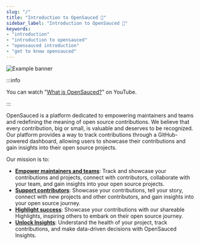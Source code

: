 ```yaml
---
slug: "/"
title: "Introduction to OpenSauced 🍕"
sidebar_label: "Introduction to OpenSauced 🍕"
keywords: 
- "introduction" 
- "introduction to opensauced" 
- "opensauced introduction" 
- "get to know opensauced" 
---
```


![Example banner](../static/img/what-is-opensauced-24.jpg)

:::info

You can watch "[What is OpenSauced?](https://www.youtube.com/watch?v=JCNjj19iDa4)" on YouTube.

:::

OpenSauced is a platform dedicated to empowering maintainers and teams and redefining the meaning of open source contributions. We believe that every contribution, big or small, is valuable and deserves to be recognized. Our platform provides a way to track contributions through a GitHub-powered dashboard, allowing users to showcase their contributions and gain insights into their open source projects.

Our mission is to:

- [**Empower maintainers and teams**](../docs/maintainers/maintainers-guide.md): Track and showcase your contributions and projects, connect with contributors, collaborate with your team, and gain insights into your open source projects.
- [**Support contributors**](../docs/contributors/contributors-guide.md): Showcase your contributions, tell your story, connect with new projects and other contributors, and gain insights into your open source journey.
- [**Highlight success**](../docs/features/highlights.md): Showcase your contributions with our shareable Highlights, inspiring others to embark on their open source journey.
- [**Unlock Insights**](./features/repo-insights.md): Understand the health of your project, track contributions, and make data-driven decisions with OpenSauced Insights.
